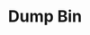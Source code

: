 ---
ee_id: '4362'
site: '1'
type: '2'
long_id: 2016-068 Dump Bin
url: 2016-068-dump-bin
year: '2016'
medium: 'Palay Display Industries folding dump table, various DVDs '
commission:
add_credit:
dims: 30.75 x 47 x 24 in
pitch:
ps:
live_url:
related:
title: Dump Bin
youtube:
imgs: dump-bin-2016-068-database-jl--KSH6.jpg
subheading:
year2: '2016'
download:
add_credits:
related_code:
! '':
layout: things-i-made
---